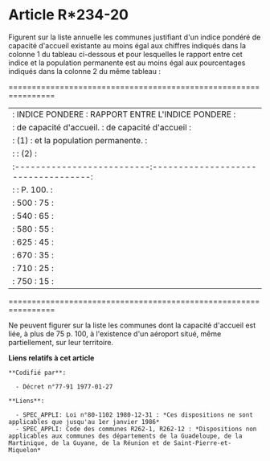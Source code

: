 # Article R*234-20

Figurent sur la liste annuelle les communes justifiant d'un indice pondéré de capacité d'accueil existante au moins égal aux
chiffres indiqués dans la colonne 1 du tableau ci-dessous et pour lesquelles le rapport entre cet indice et la population
permanente est au moins égal aux pourcentages indiqués dans la colonne 2 du même tableau :

================================================================

<table>
  <tbody><tr>
    <td> :   INDICE PONDERE         : RAPPORT ENTRE L'INDICE PONDERE    :</td>
  </tr>
  <tr>
    <td> : de capacité d'accueil.   :    de capacité d'accueil          :</td>
  </tr>
  <tr>
    <td> :        (1)               :  et la population permanente.     :</td>
  </tr>
  <tr>
    <td> :                          :             (2)                   :</td>
  </tr>
  <tr>
    <td> :--------------------------:-----------------------------------:</td>
  </tr>
  <tr>
    <td> :                          :           P. 100.                 :</td>
  </tr>
  <tr>
    <td> :          500             :             75                    :</td>
  </tr>
  <tr>
    <td> :          540             :             65                    :</td>
  </tr>
  <tr>
    <td> :          580             :             55                    :</td>
  </tr>
  <tr>
    <td> :          625             :             45                    :</td>
  </tr>
  <tr>
    <td> :          670             :             35                    :</td>
  </tr>
  <tr>
    <td> :          710             :             25                    :</td>
  </tr>
  <tr>
    <td> :          750             :             15                    :</td>
  </tr>
</tbody></table>

================================================================

Ne peuvent figurer sur la liste les communes dont la capacité d'accueil est liée, à plus de 75 p. 100, à l'existence d'un
aéroport situé, même partiellement, sur leur territoire.

**Liens relatifs à cet article**

	**Codifié par**:

	  - Décret n°77-91 1977-01-27

	**Liens**:

	  - SPEC_APPLI: Loi n°80-1102 1980-12-31 : *Ces dispositions ne sont applicables que jusqu'au 1er janvier 1986*
	  - SPEC_APPLI: Code des communes R262-1, R262-12 : *Dispositions non applicables aux communes des départements de la Guadeloupe, de la Martinique, de la Guyane, de la Réunion et de Saint-Pierre-et-Miquelon*
